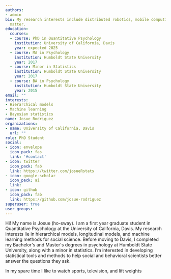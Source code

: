 ```yaml
---
authors:
- admin
bio: My research interests include distributed robotics, mobile computing and programmable
  matter.
education:
  courses:
  - course: PhD in Quantitative Psychology
    institution: University of California, Davis
    year: expected 2025
  - course: MA in Psychology
    institution: Humboldt State University
    year: 2017
  - course: Minor in Statistics
    institution: Humboldt State University
    year: 2017
  - course: BA in Psychology
    institution: Humboldt State University
    year: 2015
email: ""
interests: 
- Hierarchical models
- Machine learning
- Bayesian statistics
name: Josue Rodriguez
organizations:
- name: University of California, Davis
  url: ""
role: PhD Student
social:
- icon: envelope
  icon_pack: fas
  link: '#contact'
- icon: twitter
  icon_pack: fab
  link: https://twitter.com/josueRstats
- icon: google-scholar
  icon_pack: ai
  link: 
- icon: github
  icon_pack: fab
  link: https://github.com/josue-rodriguez
superuser: true
user_groups:
---
```


Hi! My name is Josue (ho-sway). I am a first year graduate student in Quantitative Psychology at the University of California, Davis. My research interests lie in hierarchical models, longitudinal models, and machine learning methods for social science. Before moving to Davis, I completed my Bachelor's and Master's degrees in psychology at Humboldt State University, along with a minor in statistics. I’m interested in developing statistical tools and methods to help social and behavioral scientists better answer the questions they ask.

In my spare time I like to watch sports, television, and lift weights